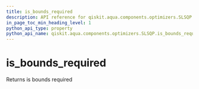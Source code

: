 ```yaml
---
title: is_bounds_required
description: API reference for qiskit.aqua.components.optimizers.SLSQP.is_bounds_required
in_page_toc_min_heading_level: 1
python_api_type: property
python_api_name: qiskit.aqua.components.optimizers.SLSQP.is_bounds_required
---
```


# is\_bounds\_required

Returns is bounds required

